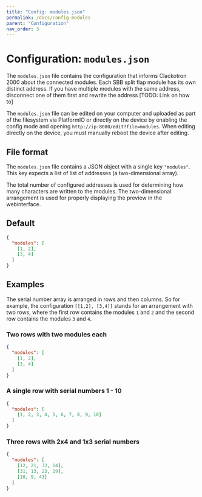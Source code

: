 ```yaml
---
title: "Config: modules.json"
permalink: /docs/config-modules
parent: "Configuration"
nav_order: 3
---
```


# Configuration: `modules.json`
The `modules.json` file contains the configuration that informs Clackotron 2000 about the connected modules. Each SBB split flap module has its own distinct address. If you have multiple modules with the same address, disconnect one of them first and rewrite the address [TODO: Link on how to]

The `modules.json` file can be edited on your computer and uploaded as part of the filesystem via PlatformIO or directly on the device by enabling the config mode and opening `http://ip:8080/edit?file=modules`. When editing directly on the device, you must manually reboot the device after editing.

## File format
The `modules.json` file contains a JSON object with a single key `"modules"`. This key expects a list of list of addresses (a two-dimensional array).

The total number of configured addresses is used for determining how many characters are written to the modules. The two-dimensional arrangement is used for properly displaying the preview in the webinterface.

## Default
```json
{
  "modules": [
    [1, 2],
    [3, 4]
  ]
}
```

## Examples
The serial number array is arranged in rows and then columns. So for example, the configuration `[[1,2], [3,4]]` stands for an arrangement with two rows, where the first row contains the modules `1` and `2` and the second row contains the modules `3` and `4`.

### Two rows with two modules each
```json
{
  "modules": [
    [1, 2],
    [3, 4]
  ]
}
```

### A single row with serial numbers 1 - 10
```json
{
  "modules": [
    [1, 2, 3, 4, 5, 6, 7, 8, 9, 10]
  ]
}
```

### Three rows with 2x4 and 1x3 serial numbers
```json
{
  "modules": [
    [12, 21, 33, 14],
    [31, 13, 23, 19],
    [10, 9, 43]
  ]
}
```


